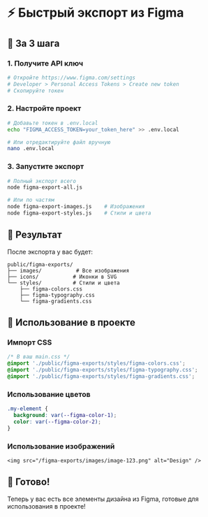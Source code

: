 # ⚡ Быстрый экспорт из Figma

## 🚀 За 3 шага

### 1. Получите API ключ
```bash
# Откройте https://www.figma.com/settings
# Developer > Personal Access Tokens > Create new token
# Скопируйте токен
```

### 2. Настройте проект
```bash
# Добавьте токен в .env.local
echo "FIGMA_ACCESS_TOKEN=your_token_here" >> .env.local

# Или отредактируйте файл вручную
nano .env.local
```

### 3. Запустите экспорт
```bash
# Полный экспорт всего
node figma-export-all.js

# Или по частям
node figma-export-images.js    # Изображения
node figma-export-styles.js    # Стили и цвета
```

## 📁 Результат

После экспорта у вас будет:
```
public/figma-exports/
├── images/           # Все изображения
├── icons/           # Иконки в SVG
└── styles/          # Стили и цвета
    ├── figma-colors.css
    ├── figma-typography.css
    └── figma-gradients.css
```

## 🔧 Использование в проекте

### Импорт CSS
```css
/* В ваш main.css */
@import './public/figma-exports/styles/figma-colors.css';
@import './public/figma-exports/styles/figma-typography.css';
@import './public/figma-exports/styles/figma-gradients.css';
```

### Использование цветов
```css
.my-element {
  background: var(--figma-color-1);
  color: var(--figma-color-2);
}
```

### Использование изображений
```tsx
<img src="/figma-exports/images/image-123.png" alt="Design" />
```

## 🎯 Готово!

Теперь у вас есть все элементы дизайна из Figma, готовые для использования в проекте!














